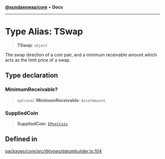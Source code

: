 [**@sundaeswap/core**](../../README.md) • **Docs**

***

# Type Alias: TSwap

> **TSwap**: `object`

The swap direction of a coin pair, and a minimum receivable amount
which acts as the limit price of a swap.

## Type declaration

### MinimumReceivable?

> `optional` **MinimumReceivable**: `AssetAmount`

### SuppliedCoin

> **SuppliedCoin**: [`EPoolCoin`](../enumerations/EPoolCoin.md)

## Defined in

[packages/core/src/@types/datumbuilder.ts:104](https://github.com/SundaeSwap-finance/sundae-sdk/blob/main/packages/core/src/@types/datumbuilder.ts#L104)
